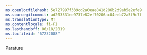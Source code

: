 ```yaml
---
ms.openlocfilehash: 5e727997f339cd2a0eae841d286b2d9ab5e2efe9
ms.sourcegitcommit: ad203331ee9737e82ef70206ac04eeb72a5f9c7f
ms.translationtype: MT
ms.contentlocale: fi-FI
ms.lasthandoff: 06/18/2019
ms.locfileid: "67232088"
---
```

Parature